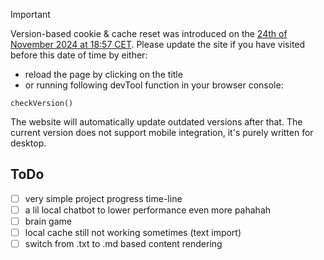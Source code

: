> [!IMPORTANT]
> Version-based cookie & cache reset was introduced on the <ins>24th of November 2024 at 18:57 CET</ins>.
> Please update the site if you have visited before this date of time by either:
> - reload the page by clicking on the title
> - or running following devTool function in your browser console:
> ```
> checkVersion()
> ```
> The website will automatically update outdated versions after that. The current version does not support mobile integration, 
> it's purely written for desktop.

## ToDo
- [ ] very simple project progress time-line
- [ ] a lil local chatbot to lower performance even more pahahah 
- [ ] brain game
- [ ] local cache still not working sometimes (text import)
- [ ] switch from .txt to .md based content rendering
